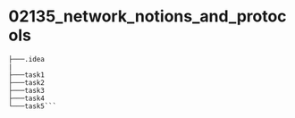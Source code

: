 # 02135_network_notions_and_protocols
```
├───.idea
|
├───task1
├───task2
├───task3
├───task4
└───task5```
